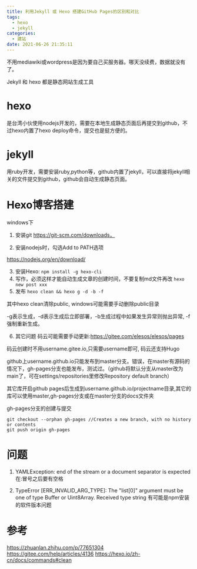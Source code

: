 ```yaml
---
title: 利用Jekyll 或 Hexo 搭建GitHub Pages的区别和对比
tags:
  - hexo 
  - jekyll 
categories:
  - 建站
date: 2021-06-26 21:35:11
---
```

不用mediawiki或wordpress是因为要自己买服务器。哪天没续费，数据就没有了。

Jekyll 和 hexo 都是静态网站生成工具

# hexo
是台湾小伙使用nodejs开发的，需要在本地生成静态页面后再提交到github，不过hexo内置了hexo deploy命令，提交也是挺方便的。

# jekyll
用ruby开发，需要安装ruby,python等，github内置了jekyll，可以直接将jekyll相关的文件提交到github，github会自动生成静态页面。

# Hexo博客搭建
windows下 

1. 安装git https://git-scm.com/downloads，

2. 安装nodejs时，勾选Add to PATH选项

https://nodejs.org/en/download/

3. 安装Hexo:
`npm install -g hexo-cli`
4. 写作，必须这样才能自动生成文章的创建时间，不要复制md文件再改
`hexo new post xxx`
5. 发布
`hexo clean && hexo g -d -b -f`

其中hexo clean清除public, windows可能需要手动删除public目录

-g表示生成，-d表示生成后立即部署，-b生成过程中如果发生异常则抛出异常, -f 强制重新生成。

6. 其它问题 码云可能需要手动更新:https://gitee.com/elesos/elesos/pages

码云创建时不用username.gitee.io,只需要username即可, 码云还支持Hugo

github上username.github.io只能发布到master分支。错误，在master有源码的情况下，gh-pages分支也能发布，测试过。（github将默认分支从master改为main了，可在settings/repositories里修改Repository default branch）

其它库开启github pages后生成到username.github.io/projectname目录,其它的库可以使用master,gh-pages分支或在master分支的docs文件夹

gh-pages分支的创建与提交
```
git checkout --orphan gh-pages //Creates a new branch, with no history or contents
git push origin gh-pages
```
# 问题
1. YAMLException: end of the stream or a document separator is expected
在:冒号之后要有空格

2. TypeError [ERR_INVALID_ARG_TYPE]: The "list[0]" argument must be one of type Buffer or Uint8Array. Received type string
有可能是npm安装的软件版本问题

# 参考
https://zhuanlan.zhihu.com/p/77651304
https://gitee.com/help/articles/4136
https://hexo.io/zh-cn/docs/commands#clean